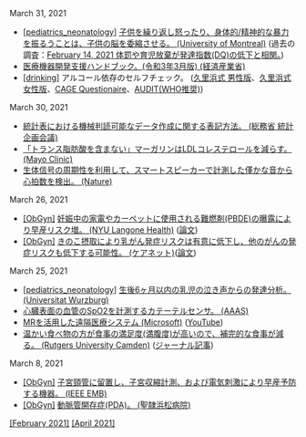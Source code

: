 March 31, 2021
* [\[pediatrics_neonatology\]](pediatrics_neonatology.md) [子供を繰り返し怒ったり、身体的/精神的な暴力を振るうことは、子供の脳を委縮させる。 (University of Montreal)](https://nouvelles.umontreal.ca/en/article/2021/03/22/does-harsh-parenting-lead-to-smaller-brains/) (過去の調査：[February 14, 2021 体罰や育児放棄が発達指数(DQ)の低下と相関。](2102.md))
* [医療機器開発支援ハンドブック。(令和3年3月版) (経済産業省)](https://www.med-device.jp/repository/handbook_202103.pdf)
* [\[drinking\]](drinking.md) アルコール依存のセルフチェック。 ([久里浜式 男性版](https://kurihama.hosp.go.jp/hospital/screening/kast-m.html)、[久里浜式 女性版](https://kurihama.hosp.go.jp/hospital/screening/kast-f.html)、[CAGE Questionaire](https://kurihama.hosp.go.jp/hospital/screening/cage.html)、[AUDIT(WHO推奨)](https://auditscreen.org/check-your-drinking/))

March 30, 2021
* [統計表における機械判読可能なデータ作成に関する表記方法。 (総務省 統計企画会議)](https://www.soumu.go.jp/main_content/000723697.pdf)
* [「トランス脂肪酸を含まない」マーガリンはLDLコレステロールを減らす。 (Mayo Clinic)](https://newsnetwork.mayoclinic.org/discussion/consumer-health-butter-margarine-and-your-heart/)
* [生体信号の周期性を利用して、スマートスピーカーで計測した僅かな音から心拍数を検出。 (Nature)](https://www.nature.com/articles/s42003-021-01824-9)

March 26, 2021
* [\[ObGyn\]](ObGyn.md) [妊娠中の家電やカーペットに使用される難燃剤(PBDE)の曝露により早産リスク増。 (NYU Langone Health)](https://nyulangone.org/news/exposure-flame-retardants-early-pregnancy-linked-premature-birth) ([論文](https://www.degruyter.com/document/doi/10.1515/jpm-2020-0349/html))
* [\[ObGyn\]](ObGyn.md) [きのこ摂取により乳がん発症リスクは有意に低下し、他のがんの発症リスクも低下する可能性。 (ケアネット)](https://www.carenet.com/news/general/carenet/51905)([論文](https://academic.oup.com/advances/advance-article-abstract/doi/10.1093/advances/nmab015/6174025))

March 25, 2021
* [\[pediatrics_neonatology\]](pediatrics_neonatology.md) [生後6ヶ月以内の乳児の泣き声からの発達分析。 (Universitat Wurzburg)](https://www.uni-wuerzburg.de/en/news-and-events/news/detail/news/aus-der-melodie-waechst-die-sprache/)
* [心臓表面の血管のSpO2を計測するカテーテルセンサ。 (AAAS)](https://advances.sciencemag.org/content/7/7/eabe0579)
* [MRを活用した遠隔医療システム (Microsoft)](https://news.microsoft.com/ja-jp/2021/03/03/210303-development-and-provision-of-next-generation-online-telemedicine-system/) ([YouTube](https://www.youtube.com/watch?v=C5C2sbjrypo&t=336s))
* [温かい食べ物の方が食事の満足度(満腹度)が高いので、補完的な食事が減る。 (Rutgers University Camden)](https://news.camden.rutgers.edu/2021/02/consumers-buy-more-food-when-they-order-cold-meals-and-drinks/) ([ジャーナル記事](https://www.sciencedirect.com/science/article/abs/pii/S0195666320316913))

March 8, 2021
* [\[ObGyn\]](ObGyn.md) [子宮頸管に留置し、子宮収縮計測、および電気刺激により早産予防する機器。 (IEEE EMB)](https://www.embs.org/tnsre/articles/non-invasive-ring-electrode-with-a-wireless-electrical-recording-and-stimulating-system-for-monitoring-preterm-labor/)
* [\[ObGyn\]](ObGyn.md) [動脈管開存症(PDA)。 (聖隷浜松病院)](http://www.seirei.or.jp/hamamatsu/department/center/cardiovascular-center/PDA/index.html)

[\[February 2021\]](2102.md) [\[April 2021\]](2104.md)
